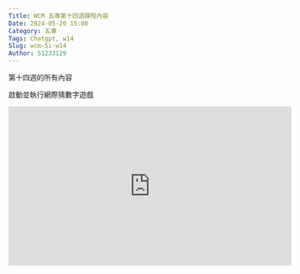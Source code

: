 ```yaml
---
Title: WCM 五專第十四週課程內容
Date: 2024-05-20 15:00
Category: 五專
Tags: Chatgpt, w14
Slug: wcm-5i-w14
Author: 51233129
---
```


第十四週的所有內容

<!-- PELICAN_END_SUMMARY -->

啟動並執行網際猜數字遊戲

<iframe width="560" height="315" src="https://www.youtube.com/embed/txEdPwxCuLM?si=Fjy7Tb5epfNob7A5" title="YouTube video player" frameborder="0" allow="accelerometer; autoplay; clipboard-write; encrypted-media; gyroscope; picture-in-picture; web-share" referrerpolicy="strict-origin-when-cross-origin" allowfullscreen></iframe>
